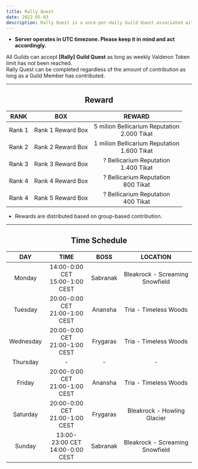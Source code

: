 ```yaml
---
title: Rally Quest
date: 2022-05-03
description: Rally Quest is a once-per-daily Guild Quest associated with Rally boss monsters that spawn throughout Arborea. Players can group up together in a Party or a Raid to defeat Rally monsters to receive rewards based on group-based contribution.         
---
```


- **Server operates in UTC timezone. Please keep it in mind and act accordingly.**

All Guilds can accept **[Rally] Guild Quest** as long as weekly Valderon Token limit has not been reached. <br>
Rally Quest can be completed regardless of the amount of contribution as long as a Guild Member has contributed.

<hr/>

<center>

## Reward

</center>

| **RANK** |         **BOX**         |                   **REWARD**                   |
|:--------:|:-----------------------:|:----------------------------------------------:|
| Rank 1   | Rank 1 Reward Box       | 5 milion Bellicarium Reputation<br>2.000 Tikat |
| Rank 2   | Rank 2 Reward Box       | 1 milion Bellicarium Reputation<br>1.600 Tikat |
| Rank 3   | Rank 3 Reward Box       | ? Bellicarium Reputation<br>1.400 Tikat        |
| Rank 4   | Rank 4 Reward Box       | ? Bellicarium Reputation<br>800 Tikat          |
| Rank 4   | Rank 5 Reward Box       | ? Bellicarium Reputation<br>400 Tikat          |

- Rewards are distributed based on group-based contribution.

<hr/>

<center>

## Time Schedule

</center>


|  **DAY**  |              **TIME**              | **BOSS** |           **LOCATION**          |
|:---------:|:----------------------------------:|:--------:|:-------------------------------:|
|   Monday  | 14:00-0:00 CET<br>15:00-1:00 CEST  | Sabranak | Bleakrock - Screaming Snowfield |
|  Tuesday  | 20:00-0:00 CET<br>21:00-1:00 CEST  | Anansha  | Tria - Timeless Woods           |
| Wednesday | 20:00-0:00 CET<br>21:00-1:00 CEST  | Frygaras | Tria - Timeless Woods           |
|  Thursday |                  -                 |     -    |                -                |
|   Friday  | 20:00-0:00 CET<br>21:00-1:00 CEST  | Anansha  | Tria - Timeless Woods           |
|  Saturday | 20:00-0:00 CET<br>21:00-1:00 CEST  | Frygaras | Bleakrock - Howling Glacier     |
|   Sunday  | 13:00-23:00 CET<br>14:00-0:00 CEST | Sabranak | Bleakrock - Screaming Snowfield |

